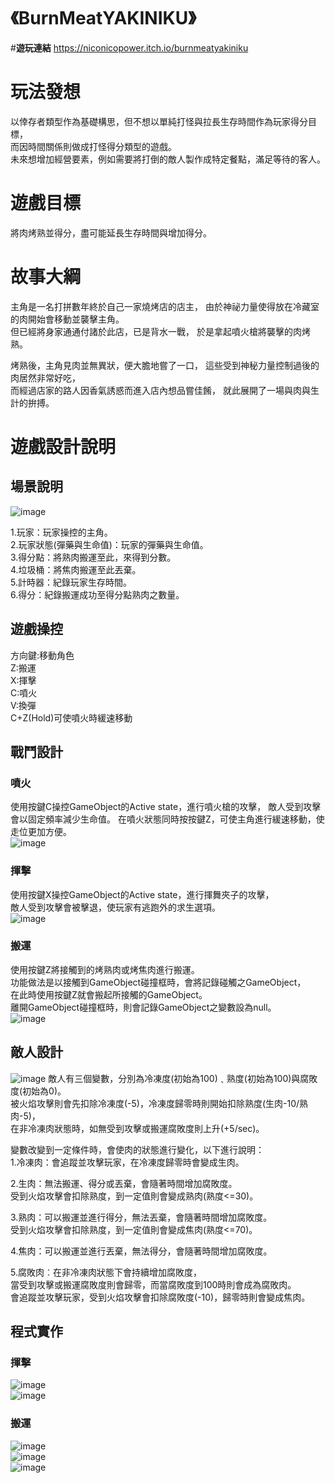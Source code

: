 # 《BurnMeatYAKINIKU》
#**遊玩連結**
https://niconicopower.itch.io/burnmeatyakiniku

# **玩法發想**
以倖存者類型作為基礎構思，但不想以單純打怪與拉長生存時間作為玩家得分目標，  
而因時間關係則做成打怪得分類型的遊戲。  
未來想增加經營要素，例如需要將打倒的敵人製作成特定餐點，滿足等待的客人。

# **遊戲目標**
將肉烤熟並得分，盡可能延長生存時間與增加得分。  

# **故事大綱**
主角是一名打拼數年終於自己一家燒烤店的店主，
由於神祕力量使得放在冷藏室的肉開始會移動並襲擊主角。  
但已經將身家通通付諸於此店，已是背水一戰，
於是拿起噴火槍將襲擊的肉烤熟。

烤熟後，主角見肉並無異狀，便大膽地嘗了一口，
這些受到神秘力量控制過後的肉居然非常好吃，  
而經過店家的路人因香氣誘惑而進入店內想品嘗佳餚，
就此展開了一場與肉與生計的拚搏。

# **遊戲設計說明**  
## **場景說明**  
![image](https://github.com/user-attachments/assets/1a4a4831-2a14-479e-87d2-c8eb6395a318)  
  
1.玩家：玩家操控的主角。  
2.玩家狀態(彈藥與生命值)：玩家的彈藥與生命值。  
3.得分點：將熟肉搬運至此，來得到分數。  
4.垃圾桶：將焦肉搬運至此丟棄。  
5.計時器：紀錄玩家生存時間。  
6.得分：紀錄搬運成功至得分點熟肉之數量。  

##  **遊戲操控**
方向鍵:移動角色  
Z:搬運  
X:揮擊  
C:噴火  
V:換彈  
C+Z(Hold)可使噴火時緩速移動  

## **戰鬥設計**  
### **噴火**  
使用按鍵C操控GameObject的Active state，進行噴火槍的攻擊，
敵人受到攻擊會以固定頻率減少生命值。
在噴火狀態同時按按鍵Z，可使主角進行緩速移動，使走位更加方便。  
![image](https://github.com/user-attachments/assets/43315dcb-3a98-4b6e-98d2-3f0c90b376ad)  
  
  
### **揮擊**  
使用按鍵X操控GameObject的Active state，進行揮舞夾子的攻擊，  
敵人受到攻擊會被擊退，使玩家有逃跑外的求生選項。  
![image](https://github.com/user-attachments/assets/b306f034-3dbf-48a9-a2ce-9a7b6e29cc2f)  
  
  
### **搬運**  
使用按鍵Z將接觸到的烤熟肉或烤焦肉進行搬運。  
功能做法是以接觸到GameObject碰撞框時，會將記錄碰觸之GameObject，  
在此時使用按鍵Z就會搬起所接觸的GameObject。  
離開GameObject碰撞框時，則會記錄GameObject之變數設為null。  
![image](https://github.com/user-attachments/assets/5b00cb7c-0f73-48ef-8777-4183bb09cd07)  
  
  
## **敵人設計**  
![image](https://github.com/user-attachments/assets/23efd3d4-4662-4d87-86b8-e187abfbcb40)
敵人有三個變數，分別為冷凍度(初始為100)﹑熟度(初始為100)與腐敗度(初始為0)。  
被火焰攻擊則會先扣除冷凍度(-5)，冷凍度歸零時則開始扣除熟度(生肉-10/熟肉-5)，  
在非冷凍肉狀態時，如無受到攻擊或搬運腐敗度則上升(+5/sec)。  
  
變數改變到一定條件時，會使肉的狀態進行變化，以下進行說明：  
1.冷凍肉：會追蹤並攻擊玩家，在冷凍度歸零時會變成生肉。  
  
2.生肉：無法搬運、得分或丟棄，會隨著時間增加腐敗度。  
受到火焰攻擊會扣除熟度，到一定值則會變成熟肉(熟度<=30)。  
  
3.熟肉：可以搬運並進行得分，無法丟棄，會隨著時間增加腐敗度。  
受到火焰攻擊會扣除熟度，到一定值則會變成焦肉(熟度<=70)。  
  
4.焦肉：可以搬運並進行丟棄，無法得分，會隨著時間增加腐敗度。    
  
5.腐敗肉︰在非冷凍肉狀態下會持續增加腐敗度，  
當受到攻擊或搬運腐敗度則會歸零，而當腐敗度到100時則會成為腐敗肉。  
會追蹤並攻擊玩家，受到火焰攻擊會扣除腐敗度(-10)，歸零時則會變成焦肉。  
  
## **程式實作**
### **揮擊**  
![image](https://github.com/user-attachments/assets/e8011d19-15d9-4eba-a78a-bed83abbdb0f)  
![image](https://github.com/user-attachments/assets/53862c4e-40c5-4cb4-8cc9-5db831850289)  
  
### **搬運**
![image](https://github.com/user-attachments/assets/ffe53520-6845-4b11-904a-8217712c7676)  
![image](https://github.com/user-attachments/assets/92de39a9-fa71-4b9a-83e9-466e3640eb2d)  
![image](https://github.com/user-attachments/assets/7ad4772f-2fe8-4783-b9eb-22112a6d7d18)  





